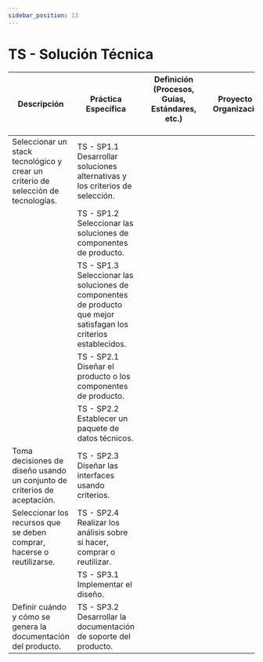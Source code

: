 ```yaml
---
sidebar_position: 13
---
```


# TS - Solución Técnica

| Descripción                                                                       | Práctica Específica                                                                                               | Definición (Procesos, Guías, Estándares, etc.) 　　　　　　　　 | Proyecto CR Organizacional | Proyecto Zeitgeist | Proyecto Departamental |
| --------------------------------------------------------------------------------- | ----------------------------------------------------------------------------------------------------------------- | ---------------------------------------------- | -------------------------- | ------------------ | ---------------------- |
| Seleccionar un stack tecnológico y crear un criterio de selección de tecnologías. | TS - SP1.1 Desarrollar soluciones alternativas y los criterios de selección.                                      |                                                |                            |                    |                        |
|                                                                                   | TS - SP1.2 Seleccionar las soluciones de componentes de producto.                                                 |                                                |                            |                    |                        |
|                                                                                   | TS - SP1.3 Seleccionar las soluciones de componentes de producto que mejor satisfagan los criterios establecidos. |                                                |                            |                    |                        |
|                                                                                   | TS - SP2.1 Diseñar el producto o los componentes de producto.                                                     |                                                |                            |                    |                        |
|                                                                                   | TS - SP2.2 Establecer un paquete de datos técnicos.                                                               |                                                |                            |                    |                        |
| Toma decisiones de diseño usando un conjunto de criterios de aceptación.          | TS - SP2.3 Diseñar las interfaces usando criterios.                                                               |                                                |                            |                    |                        |
| Seleccionar los recursos que se deben comprar, hacerse o reutilizarse.            | TS - SP2.4 Realizar los análisis sobre si hacer, comprar o reutilizar.                                            |                                                |                            |                    |                        |
|                                                                                   | TS - SP3.1 Implementar el diseño.                                                                                 |                                                |                            |                    |                        |
| Definir cuándo y cómo se genera la documentación del producto.                    | TS - SP3.2 Desarrollar la documentación de soporte del producto.                                                  |                                                |                            |                    |                        |
